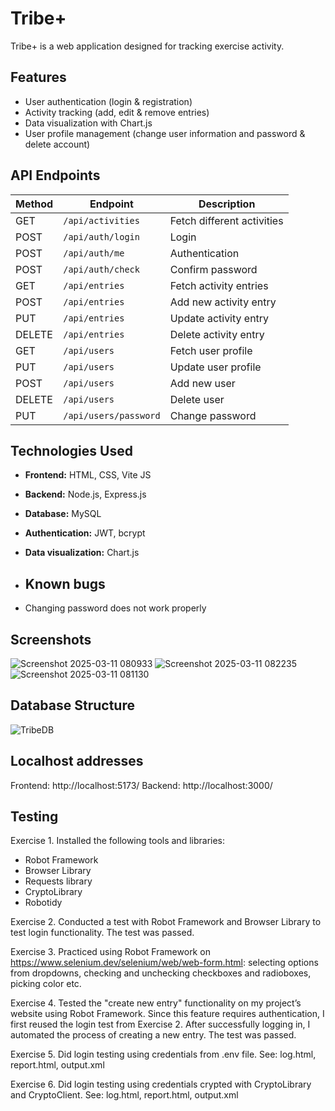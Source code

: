 # Tribe+

Tribe+ is a web application designed for tracking exercise activity.

## Features
- User authentication (login & registration)
- Activity tracking (add, edit & remove entries)
- Data visualization with Chart.js
- User profile management (change user information and password & delete account)

## API Endpoints
| Method | Endpoint             | Description                |
|--------|----------------------|----------------------------|
| GET    | `/api/activities`    | Fetch different activities |
| POST   | `/api/auth/login`    | Login                      |
| POST   | `/api/auth/me`       | Authentication             |
| POST   | `/api/auth/check`    | Confirm password           |
| GET    | `/api/entries`       | Fetch activity entries     |
| POST   | `/api/entries`       | Add new activity entry     |
| PUT    | `/api/entries`       | Update activity entry      |
| DELETE | `/api/entries`       | Delete activity entry      |
| GET    | `/api/users`         | Fetch user profile         |
| PUT    | `/api/users`         | Update user profile        |
| POST   | `/api/users`         | Add new user               |
| DELETE | `/api/users`         | Delete user                |
| PUT    | `/api/users/password`| Change password            |

## Technologies Used
- **Frontend:** HTML, CSS, Vite JS
- **Backend:** Node.js, Express.js
- **Database:** MySQL
- **Authentication:** JWT, bcrypt
- **Data visualization:** Chart.js

- ## Known bugs

- Changing password does not work properly

## Screenshots

![Screenshot 2025-03-11 080933](https://github.com/user-attachments/assets/90848b2e-0f39-4b16-adbb-fe85eb7d1ab8)
![Screenshot 2025-03-11 082235](https://github.com/user-attachments/assets/9cb18920-54ed-4bd6-a63a-2ea8adc6e2dc)
![Screenshot 2025-03-11 081130](https://github.com/user-attachments/assets/7c68fa27-8dc1-43b2-b7b2-13be7e7ad037)

## Database Structure

![TribeDB](https://github.com/user-attachments/assets/e7a74053-194d-4751-82a7-93e68eb5808b)

## Localhost addresses

Frontend: http://localhost:5173/ 
Backend: http://localhost:3000/ 

## Testing

Exercise 1. 
Installed the following tools and libraries:
- Robot Framework
- Browser Library
- Requests library
- CryptoLibrary
- Robotidy

Exercise 2. 
Conducted a test with Robot Framework and Browser Library to test login functionality. 
The test was passed. 

Exercise 3. 
Practiced using Robot Framework on https://www.selenium.dev/selenium/web/web-form.html: selecting options from dropdowns, checking and unchecking checkboxes and radioboxes, picking color etc. 

Exercise 4. 
Tested the "create new entry" functionality on my project’s website using Robot Framework. Since this feature requires authentication, I first reused the login test from Exercise 2. After successfully logging in, I automated the process of creating a new entry. The test was passed. 

Exercise 5. 
Did login testing using credentials from .env file. 
See: log.html, report.html, output.xml

Exercise 6. 
Did login testing using credentials crypted with CryptoLibrary and CryptoClient. 
See: log.html, report.html, output.xml

